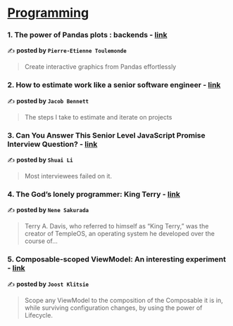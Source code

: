 
<h1><a href=https://medium.com/tag/programming/recommended target="_blank" rel="noopener noreferrer">Programming</a></h1>
<h3>1. The power of Pandas plots : backends - <a href="https://medium.com/towards-data-science/the-power-of-pandas-plots-backends-6a08d52071d2" target="_blank" rel="noopener noreferrer">link</a></h3>

✍️ **posted by `Pierre-Etienne Toulemonde`**

<blockquote>Create interactive graphics from Pandas effortlessly</blockquote>

<h3>2. How to estimate work like a senior software engineer - <a href="https://medium.com/atomic-engineer/how-to-estimate-work-like-a-senior-software-engineer-f7a306e5efe7" target="_blank" rel="noopener noreferrer">link</a></h3>

✍️ **posted by `Jacob Bennett`**

<blockquote>The steps I take to estimate and iterate on projects</blockquote>

<h3>3. Can You Answer This Senior Level JavaScript Promise Interview Question? - <a href="https://medium.com/frontend-canteen/can-you-answer-this-senior-level-javascript-promise-interview-question-69f7b6ffc2e7" target="_blank" rel="noopener noreferrer">link</a></h3>

✍️ **posted by `Shuai Li`**

<blockquote>Most interviewees failed on it.</blockquote>

<h3>4. The God’s lonely programmer: King Terry - <a href="https://medium.com/@prachinandi/the-gods-lonely-programmer-king-terry-e3f514f995f4" target="_blank" rel="noopener noreferrer">link</a></h3>

✍️ **posted by `Nene Sakurada`**

<blockquote>Terry A. Davis, who referred to himself as “King Terry,” was the creator of TempleOS, an operating system he developed over the course of…</blockquote>

<h3>5. Composable-scoped ViewModel: An interesting experiment - <a href="https://medium.com/proandroiddev/composable-scoped-viewmodel-an-interesting-experiment-b982b86d84cd" target="_blank" rel="noopener noreferrer">link</a></h3>

✍️ **posted by `Joost Klitsie`**

<blockquote>Scope any ViewModel to the composition of the Composable it is in, while surviving configuration changes, by using the power of Lifecycle.</blockquote>

